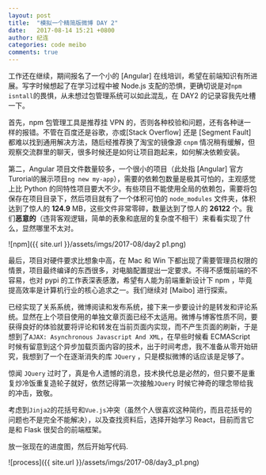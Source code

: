 ```yaml
---
layout: post
title:  "模拟一个精简版微博 DAY 2"
date:   2017-08-14 15:21 +0800
author: 纪连
categories: code meibo
comments: true
---
```


<style>
img {
    width: 70%;
    padding-left: 15%;
}
</style>

工作还在继续，期间报名了一个小的 [Angular] 在线培训，希望在前端知识有所进展。写字时候想起了在学习过程中被 Node.js 支配的恐惧，更确切说是对`npm isntall`的畏惧，从未想过包管理系统可以如此混乱，在 DAY2 的记录容我先吐槽一下。

首先，npm 包管理工具是推荐挂 VPN 的，否则各种校验和问题，还有各种谜一样的报错。不管在百度还是谷歌，亦或[Stack Overflow] 还是 [Segment Fault] 都难以找到通用解决方法，随后经推荐换了淘宝的镜像源 `cnpm` 情况稍有缓解，但观察交流群里的聊天，很多时候还是如何让项目跑起来，如何解决依赖安装。

第二，Angular 项目文件数量较多，一个很小的项目（此处指 [Angular] 官方 Turorial的展示项目`ng new my-app`），需要的依赖包数量是极其可怕的，主观感觉上比 Python 的同特性项目要大不少。有些项目不能使用全局的依赖包，需要将包保存在项目目录下，然后项目就有了一个体积可怕的 `node_modules` 文件夹，体积达到了惊人的 **124.9** MB，这些文件非常零碎，数量达到了惊人的 **26122** 个。我们**恶意的**（违背客观逻辑，简单的表象和底层的复杂度不相干）来看看实现了什么，显然哪里不太对。

![npm]({{ site.url }}/assets/imgs/2017-08/day2 p1.png)

最后，项目对硬件要求比想象中高，在 Mac 和 Win 下都出现了需要管理员权限的情景，项目最终编译的东西很多，对电脑配置提出一定要求。不得不感慨前端的不容易，也对 pypi 的工作表深表感激，希望有人能为前端重新设计下 npm ，毕竟提高效率是计算机行业的核心追求之一。我们继续对 [Maibo] 进行探索。

已经实现了关系系统，微博阅读和发布系统，接下来一步要设计的是转发和评论系统。显然在上个项目使用的单独文章页面已经不太适用。微博与博客性质不同，要获得良好的体验就要将评论和转发在当前页面内实现，而不产生页面的刷新，于是想到了`AJAX: Asynchronous Javascript And XML`，在早些时候看 ECMAScript 时候有留意到这个异步加载页面内容的技术，出于时间考虑，我不准备从零开始研究，我想到了一个在逐渐消失的库 `JQuery` ，只是模拟微博的话应该是足够了。

惊闻 `JQuery` 过时了，真是令人遗憾的消息，技术换代总是必然的，但只要不是重复炒冷饭重复造轮子就好，依然记得第一次接触`JQuery` 时候它神奇的理念带给我的冲击，致敬。

考虑到`Jinja2`的花括号和`Vue.js`冲突（虽然个人很喜欢这种简约，而且花括号的问题也不是完全不能解决），以及查找资料后，选择开始学习 React，目前而言它是和 Flask 很契合的前端框架。

放一张现在的进度图，然后开始写代码.

![process]({{ site.url }}/assets/imgs/2017-08/day3_p1.png)

